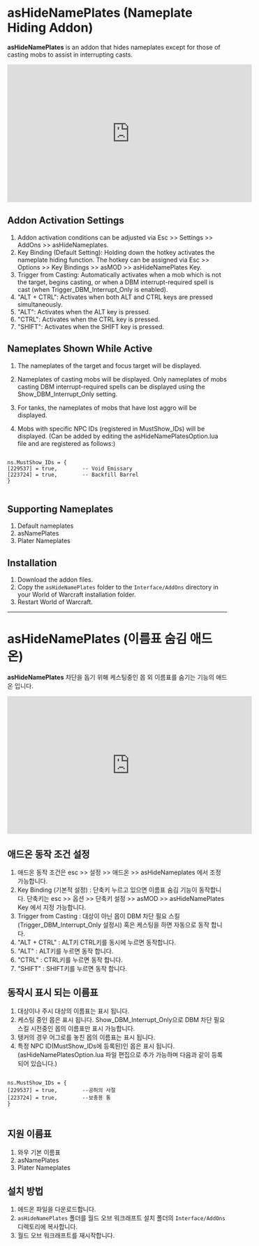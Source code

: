 # asHideNamePlates (Nameplate Hiding Addon)

**asHideNamePlates** is an addon that hides nameplates except for those of casting mobs to assist in interrupting casts.

<iframe width="560" height="315" src="https://www.youtube.com/embed/aVWyNqrT2C4?si=6_xC-XOIqE8cXira" title="YouTube video player" frameborder="0" allow="accelerometer; autoplay; clipboard-write; encrypted-media; gyroscope; picture-in-picture; web-share" referrerpolicy="strict-origin-when-cross-origin" allowfullscreen></iframe>

## Addon Activation Settings

1. Addon activation conditions can be adjusted via Esc >> Settings >> AddOns >> asHideNameplates.
2. Key Binding (Default Setting): Holding down the hotkey activates the nameplate hiding function. The hotkey can be assigned via Esc >> Options >> Key Bindings >> asMOD >> asHideNamePlates Key.
3. Trigger from Casting: Automatically activates when a mob which is not the target, begins casting, or when a DBM interrupt-required spell is cast (when Trigger_DBM_Interrupt_Only is enabled).
4. "ALT + CTRL": Activates when both ALT and CTRL keys are pressed simultaneously.
5. "ALT": Activates when the ALT key is pressed.
6. "CTRL": Activates when the CTRL key is pressed.
7. "SHIFT": Activates when the SHIFT key is pressed.

## Nameplates Shown While Active

1. The nameplates of the target and focus target will be displayed.
2. Nameplates of casting mobs will be displayed. Only nameplates of mobs casting DBM interrupt-required spells can be displayed using the Show_DBM_Interrupt_Only setting.
3. For tanks, the nameplates of mobs that have lost aggro will be displayed.

4. Mobs with specific NPC IDs (registered in MustShow_IDs) will be displayed. (Can be added by editing the asHideNamePlatesOption.lua file and are registered as follows:)

<pre>
<code>
ns.MustShow_IDs = {
[229537] = true,        -- Void Emissary
[223724] = true,        -- Backfill Barrel
}
</code>
</pre>


## Supporting Nameplates
1. Default nameplates
2. asNamePlates
3. Plater Nameplates

## Installation

1. Download the addon files.
2. Copy the `asHideNamePlates` folder to the `Interface/AddOns` directory in your World of Warcraft installation folder.
3. Restart World of Warcraft.

----

# asHideNamePlates (이름표 숨김 애드온)

**asHideNamePlates** 차단을 돕기 위해 케스팅중인 몹 외 이름표를 숨기는 기능의 애드온 입니다.

<iframe width="560" height="315" src="https://www.youtube.com/embed/aVWyNqrT2C4?si=6_xC-XOIqE8cXira" title="YouTube video player" frameborder="0" allow="accelerometer; autoplay; clipboard-write; encrypted-media; gyroscope; picture-in-picture; web-share" referrerpolicy="strict-origin-when-cross-origin" allowfullscreen></iframe>

## 애드온 동작 조건 설정

1. 애드온 동작 조건은 esc >> 설정 >> 애드온 >> asHideNameplates 에서 조정 가능합니다.
2. Key Binding (기본적 설정) : 단축키 누르고 있으면 이름표 숨김 기능이 동작합니다. 단축키는 esc >> 옵션 >> 단축키 설정 >> asMOD >> asHideNamePlates Key 에서 지정 가능합니다.
3. Trigger from Casting : 대상이 아닌 몹이 DBM 차단 필요 스킬 (Trigger_DBM_Interrupt_Only 설정시) 혹은 케스팅을 하면 자동으로 동작 합니다.
4. "ALT + CTRL" : ALT키 CTRL키를 동시에 누르면 동작합니다.
5. "ALT" : ALT키를 누르면 동작 합니다.
6. "CTRL" : CTRL키를 누르면 동작 합니다.
7. "SHIFT" : SHIFT키를 누르면 동작 합니다.

## 동작시 표시 되는 이름표

1. 대상이나 주시 대상의 이름표는 표시 됩니다.
2. 케스팅 중인 몹은 표시 됩니다. Show_DBM_Interrupt_Only으로 DBM 차단 필요 스킬 시전중인 몹의 이름표만 표시 가능합니다.
3. 탱커의 경우 어그로를 놓친 몹의 이름표는 표시 됩니다.
4. 특정 NPC ID(MustShow_IDs에 등록된)인 몹은 표시 됩니다. (asHideNamePlatesOption.lua 파일 편집으로 추가 가능하며 다음과 같이 등록 되어 있습니다.)
<pre>
<code>
ns.MustShow_IDs = {
[229537] = true,        --공허의 사절
[223724] = true,        --보충용 통
}
</code>
</pre>

## 지원 이름표
1. 와우 기본 이름표
2. asNamePlates
3. Plater Nameplates

## 설치 방법

1.  애드온 파일을 다운로드합니다.
2.  `asHideNamePlates` 폴더를 월드 오브 워크래프트 설치 폴더의 `Interface/AddOns` 디렉토리에 복사합니다.
3.  월드 오브 워크래프트를 재시작합니다.